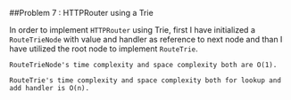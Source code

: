 ##Problem 7 : HTTPRouter using a Trie

In order to implement `HTTPRouter` using Trie, first I have initialized a `RouteTrieNode` with value and handler as 
reference to next node and than I have utilized the root node to implement `RouteTrie`.

    RouteTrieNode's time complexity and space complexity both are O(1).

    RouteTrie's time complexity and space complexity both for lookup and add handler is O(n).